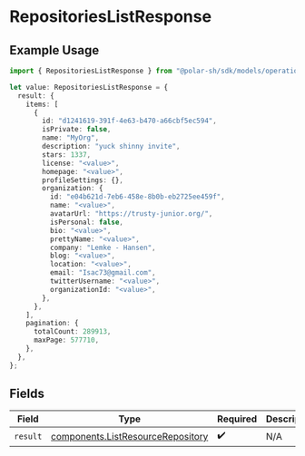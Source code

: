 # RepositoriesListResponse

## Example Usage

```typescript
import { RepositoriesListResponse } from "@polar-sh/sdk/models/operations";

let value: RepositoriesListResponse = {
  result: {
    items: [
      {
        id: "d1241619-391f-4e63-b470-a66cbf5ec594",
        isPrivate: false,
        name: "MyOrg",
        description: "yuck shinny invite",
        stars: 1337,
        license: "<value>",
        homepage: "<value>",
        profileSettings: {},
        organization: {
          id: "e04b621d-7eb6-458e-8b0b-eb2725ee459f",
          name: "<value>",
          avatarUrl: "https://trusty-junior.org/",
          isPersonal: false,
          bio: "<value>",
          prettyName: "<value>",
          company: "Lemke - Hansen",
          blog: "<value>",
          location: "<value>",
          email: "Isac73@gmail.com",
          twitterUsername: "<value>",
          organizationId: "<value>",
        },
      },
    ],
    pagination: {
      totalCount: 289913,
      maxPage: 577710,
    },
  },
};
```

## Fields

| Field                                                                                  | Type                                                                                   | Required                                                                               | Description                                                                            |
| -------------------------------------------------------------------------------------- | -------------------------------------------------------------------------------------- | -------------------------------------------------------------------------------------- | -------------------------------------------------------------------------------------- |
| `result`                                                                               | [components.ListResourceRepository](../../models/components/listresourcerepository.md) | :heavy_check_mark:                                                                     | N/A                                                                                    |